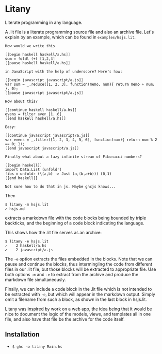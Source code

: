 # Litany

Literate programming in any language.

A .lit file is a literate programming source file and also an archive file. Let's explain by an example, which can be found in `examples/hsjs.lit`.

```text
How would we write this

[[begin haskell haskell/a.hs]]
sum = foldl (+) [1,2,3]
[[pause haskell haskell/a.hs]]

in JavaScript with the help of underscore? Here's how:

[[begin javascript javascript/a.js]]
var sum = _.reduce([1, 2, 3], function(memo, num){ return memo + num; }, 0);
[[pause javascript javascript/a.js]]

How about this?

[[continue haskell haskell/a.hs]]
evens = filter even [1..6]
[[end haskell haskell/a.hs]]

Easy:

[[continue javascript javascript/a.js]]
var evens = _.filter([1, 2, 3, 4, 5, 6], function(num){ return num % 2 == 0; });
[[end javascript javascript/a.js]]

Finally what about a lazy infinite stream of Fibonacci numbers?

[[begin haskell]]
import Data.List (unfoldr)
fibs = unfoldr (\(a,b) -> Just (a,(b,a+b))) (0,1)
[[end haskell]]

Not sure how to do that in js. Maybe ghcjs knows...
```
Then
```
$ litany -m hsjs.lit
✓ hsjs.md
```
extracts a markdown file with the code blocks being bounded by triple backticks, and the beginning of a code block indicating the language.

This shows how the .lit file serves as an archive:
```
$ litany -e hsjs.lit
✓    2 haskell/a.hs
✓    2 javascript/a.js
```

The `-e` option extracts the files embedded in the blocks. Note that we can pause and continue the blocks, thus intermingling the code from different files in our .lit file, but those blocks will be extracted to appropriate file. Use both options `-m` and `-e` to extract from the archive and produce the markdown file simultaneously.

Finally, we can include a code block in the .lit file which is not intended to be extracted with `-e`, but which will appear in the markdown output. Simply omit a filename from such a block, as shown in the last block in hsjs.lit.

Litany was inspired by work on a web app, the idea being that it would be nice to document the logic of the models, views, and templates all in one file, and also have that file be the archive for the code itself.

## Installation
* `$ ghc -o litany Main.hs`
